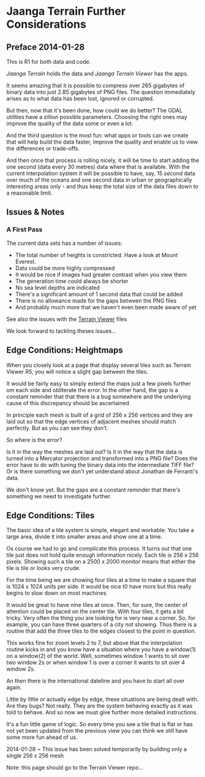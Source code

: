 Jaanga Terrain Further Considerations
=====================================


## Preface 2014-01-28
This is R1 for both data and code.

_Jaanga Terrain_ holds the data and _Jaanga Terrain Viewer_ has the apps.

It seems amazing that it is possible to compress over 265 gigabytes of binary data into just 2.85 gigabytes of PNG files. The question immediately arises as to what data has been lost, ignored or corrupted.

But then, now that it's been done, how could we do better? The GDAL utilities have a zillion possible parameters. Choosing the right ones may improve the quality of the data some or even a lot.

And the third question is the most fun: what apps or tools can we create that will help build the data faster, improve the quality and enable us to view the differences or trade-offs.

And then once that process is rolling nicely, it will be time to start adding the one second (data every 30 metres) data where that is available. With the current interpolation system it will be possible to have, say, 15 second data over much of the oceans and one second data in urban or geographically interesting areas only - and thus keep the total size of the data files down to a reasonable limit.



## Issues & Notes

### A First Pass
The current data sets has a number of issues:

* The total number of heights is constricted. Have a look at Mount Everest.
* Data could be more highly compressed
* It would be nice if images had greater contrast when you view them
* The generation time could always be shorter
* No sea level depths are indicated
* There's a significant amount of 1 second data that could be added
* There is no allowance made for the gaps between the PNG files
* And probably much more that we haven't even been made aware of yet

See also the issues with the [Terrain Viewer]( http://jaanga.github.io/terrain-viewer/ ) files

We look forward to tackling theses issues...

 
## Edge Conditions: Heightmaps

When you closely look at a page that display several tiles such as Terrain Viewer R5, you will notice a slight gap between the tiles.

It would be fairly easy to simply extend the maps just a few pixels further om each side and obliterate the error. In the other hand, the gap is a constant reminder that that there is a bug somewhere and the underlying cause of this discrepancy should be ascertained

In principle each mesh is built of a grid of 256 x 256 vertices and they are laid out so that the edge vertices of adjacent meshes should match perfectly. But as you can see they don't.

So where is the error?

Is it in the way the meshes are laid out? Is it in the way that the data is turned into a Mercator projection and transformed into a PNG file? Does the error have to do with tuning the binary data into the intermediate TIFF file? Or is there something we don't yet understand about Jonathan de Ferranti's data.

We don't know yet. But the gaps are a constant reminder that there's something we need to investigate further.

 
## Edge Conditions: Tiles

The basic idea of a tile system is simple, elegant and workable: You take a large area, divide it into smaller areas and show one at a time.

Os course we had to go and complicate this process. It turns out that one tile just does not hold quite enough information nicely. Each tile is 256 x 256 pixels. Showing such a tile on a 2500 x 2000 monitor means that either the tile is tile or looks very crude.

For the time being we are showing four tiles at a time to make a square that is 1024 x 1024 units per side. It would be nice t0 have more but this really begins to slow down on most machines.

It would be great to have nine tiles at once. Then, for sure, the center of attention could be placed on the center tile. With four tiles, it gets a bit tricky. Very often the thing you are looking for is very near a corner. So, for example, you can have three quarters of a city not showing. Thus there is a routine that add the three tiles to the edges closest to the point in question.  

This works fine for zoom levels 2 to 7, but above that the interpolation routine kicks in and you know have a situation where you have a window(1) on a window(2) of the world. Well, sometimes window 1 wants to sit over two window 2s or when window 1 is over a corner it wants to sit over 4 window 2s.

An then there is the international dateline and you have to start all over again.

Little by little or actually edge by edge, these situations are being dealt with. Are they bugs? Not really. They are the system behaving exactly as it was told to behave. And so now we must give further more detailed instructions.

It's a fun little game of logic. So every time you see a tile that is flat or has not yet been updated from the previous view you can think we still have some more fun ahead of us.


2014-01-28 ~ This issue has been solved temporarily by building only a single 256 x 256 mesh

Note: this page should go to the Terrain Viewer repo...


